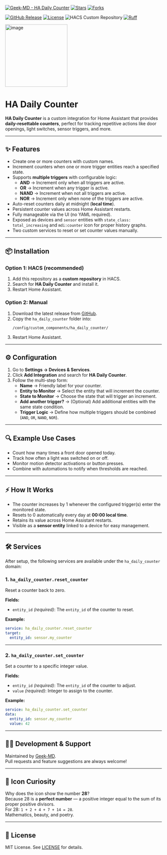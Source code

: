 [![Geek-MD - HA Daily Counter](https://img.shields.io/static/v1?label=Geek-MD&message=HA%20Daily%20Counter&color=blue&logo=github)](https://github.com/Geek-MD/HA_Daily_Counter)
[![Stars](https://img.shields.io/github/stars/Geek-MD/HA_Daily_Counter?style=social)](https://github.com/Geek-MD/HA_Daily_Counter)
[![Forks](https://img.shields.io/github/forks/Geek-MD/HA_Daily_Counter?style=social)](https://github.com/Geek-MD/HA_Daily_Counter)

[![GitHub Release](https://img.shields.io/github/release/Geek-MD/HA_Daily_Counter?include_prereleases&sort=semver&color=blue)](https://github.com/Geek-MD/HA_Daily_Counter/releases)
[![License](https://img.shields.io/badge/License-MIT-blue)](#license)
![HACS Custom Repository](https://img.shields.io/badge/HACS-Custom%20Repository-blue)
[![Ruff](https://github.com/Geek-MD/HA_Daily_Counter/actions/workflows/ci.yaml/badge.svg?branch=main&label=Ruff)](https://github.com/Geek-MD/HA_Daily_Counter/actions/workflows/ci.yaml)

<img width="200" height="200" alt="image" src="https://github.com/user-attachments/assets/028786f5-7c8e-4a18-9baa-23002cd368c0" />

# HA Daily Counter

**HA Daily Counter** is a custom integration for Home Assistant that provides **daily-resettable counters**, perfect for tracking repetitive actions like door openings, light switches, sensor triggers, and more.

---

## ✨ Features

- Create one or more counters with custom names.  
- Increment counters when one or more trigger entities reach a specified state.  
- Supports **multiple triggers** with configurable logic:  
  - **AND** → Increment only when all triggers are active.  
  - **OR** → Increment when any trigger is active.  
  - **NAND** → Increment when not all triggers are active.  
  - **NOR** → Increment only when none of the triggers are active.  
- Auto-reset counters daily at midnight (**local time**).  
- Persistent counter values across Home Assistant restarts.  
- Fully manageable via the UI (no YAML required).  
- Exposed as devices and `sensor` entities with `state_class: total_increasing` and `mdi:counter` icon for proper history graphs.  
- Two custom services to reset or set counter values manually.  

---

## 📦 Installation

### Option 1: HACS (recommended)
1. Add this repository as a **custom repository** in HACS.  
2. Search for **HA Daily Counter** and install it.  
3. Restart Home Assistant.  

### Option 2: Manual
1. Download the latest release from [GitHub](https://github.com/Geek-MD/HA_Daily_Counter/releases).  
2. Copy the `ha_daily_counter` folder into:  
   ```
   /config/custom_components/ha_daily_counter/
   ```
3. Restart Home Assistant.  

---

## ⚙️ Configuration

1. Go to **Settings → Devices & Services**.  
2. Click **Add Integration** and search for **HA Daily Counter**.  
3. Follow the multi-step form:  
   - **Name** → Friendly label for your counter.  
   - **Entity to Monitor** → Select the entity that will increment the counter.  
   - **State to Monitor** → Choose the state that will trigger an increment.  
   - **Add another trigger?** → (Optional) Add additional entities with the same state condition.  
   - **Trigger Logic** → Define how multiple triggers should be combined (`AND`, `OR`, `NAND`, `NOR`).  

---

## 🔍 Example Use Cases

- Count how many times a front door opened today.  
- Track how often a light was switched on or off.  
- Monitor motion detector activations or button presses.  
- Combine with automations to notify when thresholds are reached.  

---

## ⚡ How It Works

- The counter increases by 1 whenever the configured trigger(s) enter the monitored state.  
- Resets to 0 automatically every day at **00:00 local time**.  
- Retains its value across Home Assistant restarts.  
- Visible as a **sensor entity** linked to a device for easy management.  

---

## 🛠️ Services

After setup, the following services are available under the `ha_daily_counter` domain:

### 1. `ha_daily_counter.reset_counter`
Reset a counter back to zero.

**Fields:**
- `entity_id` _(required)_: The `entity_id` of the counter to reset.

**Example:**
```yaml
service: ha_daily_counter.reset_counter
target:
  entity_id: sensor.my_counter
```

---

### 2. `ha_daily_counter.set_counter`
Set a counter to a specific integer value.

**Fields:**
- `entity_id` _(required)_: The `entity_id` of the counter to adjust.  
- `value` _(required)_: Integer to assign to the counter.

**Example:**
```yaml
service: ha_daily_counter.set_counter
data:
  entity_id: sensor.my_counter
  value: 42
```

---

## 🧑‍💻 Development & Support

Maintained by [Geek-MD](https://github.com/Geek-MD).  
Pull requests and feature suggestions are always welcome!  

---

## 🎨 Icon Curiosity

Why does the icon show the number **28**?  
Because 28 is a **perfect number** — a positive integer equal to the sum of its proper positive divisors.  
For 28: `1 + 2 + 4 + 7 + 14 = 28`.  
Mathematics, beauty, and poetry.  

---

## 📜 License

MIT License. See [LICENSE](LICENSE) for details.  
